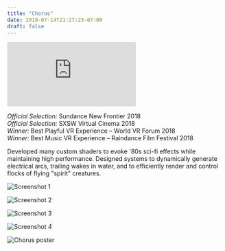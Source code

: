 ```yaml
---
title: "Chorus"
date: 2019-07-14T21:27:23-07:00
draft: false
---
```

<p class="youtube">
<iframe src="https://www.youtube.com/embed/nnfrROjKHaM" frameborder="0" allow="accelerometer; autoplay; encrypted-media; gyroscope; picture-in-picture" allowfullscreen></iframe>
</p>

*Official Selection:* Sundance New Frontier 2018<br>
*Official Selection:* SXSW Virtual Cinema 2018<br>
*Winner:* Best Playful VR Experience – World VR Forum 2018<br>
*Winner:* Best Music VR Experience – Raindance Film Festival 2018

Developed many custom shaders to evoke '80s sci-fi effects while maintaining high performance. Designed systems to dynamically generate electrical arcs, trailing wakes in water, and to efficiently render and control flocks of flying "spirit" creatures.

![Screenshot 1](../../images/chorus/screenshot1.jpg)

![Screenshot 2](../../images/chorus/screenshot2.jpg)

![Screenshot 3](../../images/chorus/screenshot3.jpg)

![Screenshot 4](../../images/chorus/screenshot4.jpg)

![Chorus poster](../../images/chorus/poster.jpg)
